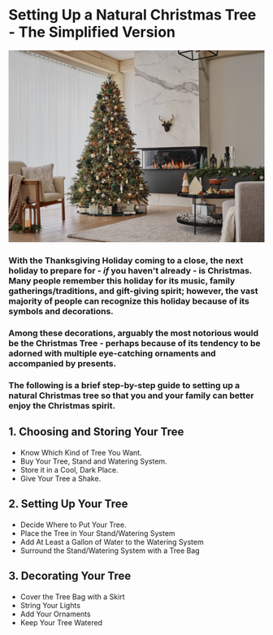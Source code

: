 # Setting Up a Natural Christmas Tree - The Simplified Version

![Relative](/ChristmasTree.jpg)

### With the Thanksgiving Holiday coming to a close, the next holiday to prepare for - *if* you haven't already - is Christmas.  Many people remember this holiday for its music, family gatherings/traditions, and gift-giving spirit; however, the vast majority of people can recognize this holiday because of its symbols and decorations. 
### Among these decorations, arguably the most notorious would be the **Christmas Tree** -  perhaps because of its tendency to be adorned with multiple eye-catching ornaments and accompanied by presents.
### The following is a brief step-by-step guide to setting up a natural Christmas tree so that you and your family can better enjoy the Christmas spirit.

## 1. Choosing and Storing Your Tree
#### 
- Know Which Kind of Tree You Want.
- Buy Your Tree, Stand and Watering System.
- Store it in a Cool, Dark Place.
- Give Your Tree a Shake.
## 2. Setting Up Your Tree
#### 
- Decide Where to Put Your Tree.
- Place the Tree in Your Stand/Watering System
- Add At Least a Gallon of Water to the Watering System
- Surround the Stand/Watering System with a Tree Bag
## 3. Decorating Your Tree
#### 
- Cover the Tree Bag with a Skirt
- String Your Lights
- Add Your Ornaments
- Keep Your Tree Watered
